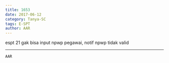 ```yaml
---
title: 1653
date: 2017-06-12
category: Tanya-SC
tags: E-SPT
author: AAR
---
```


espt 21 gak bisa input npwp pegawai, notif npwp tidak valid

---



`AAR`
